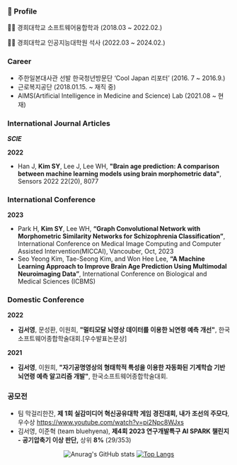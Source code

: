 
### 👦 Profile



👨‍🎓  경희대학교 소프트웨어융합학과 (2018.03 ~ 2022.02.)

👨‍🎓  경희대학교 인공지능대학원 석사 (2022.03 ~ 2024.02.)

### Career

- 주한일본대사관 선발 한국청년방문단 ‘Cool Japan 리포터’ (2016. 7 ~ 2016.9.)
- 근로복지공단 (2018.01.15. ~ 재직 중)
- AIMS(Artificial Intelligence in Medicine and Science) Lab (2021.08 ~ 현재)
  
### **International Journal Articles**

***SCIE***

**2022**

- Han J, **Kim SY**, Lee J, Lee WH, **"Brain age prediction: A comparison between machine learning models using brain morphometric data"**, Sensors 2022 22(20), 8077

### ****International Conference****

**2023**

- Park H, **Kim SY**, Lee WH, **“Graph Convolutional Network with Morphometric Similarity Networks for Schizophrenia Classification”**, International Conference on Medical Image Computing and Computer Assisted Intervention(MICCAI), Vancouber, Oct, 2023
- Seo Yeong Kim, Tae-Seong Kim, and Won Hee Lee, **“A Machine Learning Approach to Improve Brain Age Prediction Using Multimodal Neuroimaging Data”**, International Conference on Biological and Medical Sciences (ICBMS)

### ****Domestic Conference****

****2022****

- **김서영**, 문성환, 이원희, **"멀티모달 뇌영상 데이터를 이용한 뇌연령 예측 개선"**, 한국소프트웨어종합학술대회.[우수발표논문상]

**2021**

- **김서영**, 이원희, **"자기공명영상의 형태학적 특성을 이용한 자동화된 기계학습 기반 뇌연령 예측 알고리즘 개발"**, 한국소프트웨어종합학술대회.

### 공모전
- 팀 막걸리한잔, **제 1회 실감미디어 혁신공유대학 게임 경진대회, 내가 조선의 주모다**, 우수상
https://www.youtube.com/watch?v=pi2Npc8WJxs
- 김서영, 이준혁 (team bluehyena), **제4회 2023 연구개발특구 AI SPARK 챌린지 - 공기압축기 이상 판단,** 상위 **8%** (29/353)



<div align="center">
  
![Anurag's GitHub stats](https://github-readme-stats.vercel.app/api?username=kimmiro0511&show_icons=true&theme=radical)
[![Top Langs](https://github-readme-stats.vercel.app/api/top-langs/?username=kimmiro0511&layout=compact)](https://github.com/delay-100/github-readme-stats)
</div>


